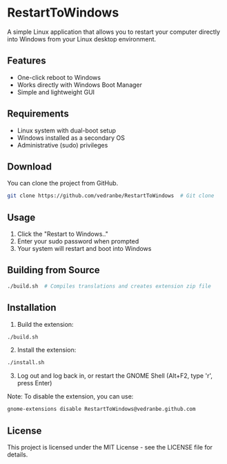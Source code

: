 # RestartToWindows

A simple Linux application that allows you to restart your computer directly into Windows from your Linux desktop environment.

## Features

- One-click reboot to Windows
- Works directly with Windows Boot Manager
- Simple and lightweight GUI

## Requirements

- Linux system with dual-boot setup
- Windows installed as a secondary OS
- Administrative (sudo) privileges

## Download
You can clone the project from GitHub.
```bash
git clone https://github.com/vedranbe/RestartToWindows  # Git clone
```

## Usage

1. Click the "Restart to Windows.."
2. Enter your sudo password when prompted
3. Your system will restart and boot into Windows

## Building from Source

```bash
./build.sh  # Compiles translations and creates extension zip file
```

## Installation

1. Build the extension:
```bash
./build.sh
```
2. Install the extension:
```bash
./install.sh
```
3. Log out and log back in, or restart the GNOME Shell (Alt+F2, type 'r', press Enter)

Note: To disable the extension, you can use:
```bash
gnome-extensions disable RestartToWindows@vedranbe.github.com
```

## License

This project is licensed under the MIT License - see the LICENSE file for details.
